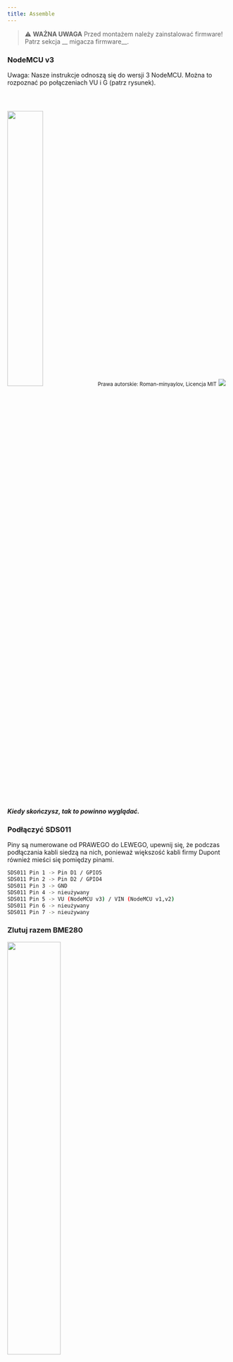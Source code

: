 ```yaml
---
title: Assemble
---
```


> ⚠️ **WAŻNA UWAGA**
Przed montażem należy zainstalować firmware!
Patrz sekcja __ migacza firmware__.

### NodeMCU v3
Uwaga: Nasze instrukcje odnoszą się do wersji 3 NodeMCU. Można to rozpoznać po połączeniach VU i G (patrz rysunek). 

<img src="../docs/airrohr/airrohr-wiring-sds011-bme280.jpg" style="width:40%; margin-top: 3em" loading="lazy"/>
<small>Prawa autorskie: Roman-minyaylov, Licencja MIT</small>


<img src="../docs/airrohr/nodemcu-v3-bme280.jpeg" style="margin-top: 1em" loading="lazy"/>

##### Kiedy skończysz, tak to powinno wyglądać.


### Podłączyć SDS011
Piny są numerowane od PRAWEGO do LEWEGO, upewnij się, że podczas podłączania kabli siedzą na nich, ponieważ większość kabli firmy Dupont również mieści się pomiędzy pinami.

```bash
SDS011 Pin 1 -> Pin D1 / GPIO5
SDS011 Pin 2 -> Pin D2 / GPIO4
SDS011 Pin 3 -> GND
SDS011 Pin 4 -> nieużywany
SDS011 Pin 5 -> VU (NodeMCU v3) / VIN (NodeMCU v1,v2)
SDS011 Pin 6 -> nieużywany
SDS011 Pin 7 -> nieużywany
```

### Zlutuj razem BME280
<img src="../docs/airrohr/solder-a-bme-280.jpeg" style="width:49%; padding-right: 0.5em" class="items-center" loading="lazy"/>
<img src="../docs/airrohr/solder-bme-280.jpeg" style="width:49%;" loading="lazy"/>

Połącz nagłówek pinów z płytką BME280. Przylutuj go od tyłu. Szczeliny pomiędzy pinami są bardzo małe, więc należy być cierpliwym i ostrożnym.  

Sztuczka polega na przylutowaniu końcówki lutownicy do bolca, podgrzaniu go trochę, a następnie lekkim nałożeniu lutu.  



### Podłączyć BME280
Sworznie są numerowane od LEWEGO do PRAWEGO.

```bash
VIN -> Pin 3V3 (3.3V)
GND-> GND/G
SDA -> PIN D3
SCL -> Pin D4
```

### Związać wszystko razem

 ##### Wiązanie NodeMCU i SDS011 razem
<img src="../docs/airrohr/tie-air-quality-sensor-together.jpeg" loading="lazy"/>
Do połączenia NodeMCU (ESP8266) z czujnikiem SDS011 należy użyć opaski kablowej, tak aby antena Wifi była skierowana z dala od czujnika.

 ##### Podłączenie rury elastycznej
 <img src="../docs/airrohr/sds011-with-tube.jpeg" style="width:49%; padding-right: 0.5em" loading="lazy"/>
 <img src="../docs/airrohr/bme280-tied-to-tube.jpeg" style="width:49%;" loading="lazy"/>

* podłącz elastyczną rurkę do czujnika SDS011
* Użyj innej opaski kablowej do przymocowania czujnika temperatury BME280 do rurki
* Przepuść kabel USB przez tubę. Zamontować SDS011 z modułem NodeMCU skierowanym do góry i wentylatorem skierowanym do dołu.

 
 ##### Wsuń czujnik do rury
* Wepchnij części do rury, żeby się zacięły w środku
* Kabel USB, giętka rurka i BME280 powinny wychodzić z końca rurki
* Wepchnij drugą rurę na pierwszą.

<img src="../docs/airrohr/sds011-jammed-into-tube.jpeg" loading="lazy"/>

 ##### Wykończenie
* Umieść czujnik temperatury na rurze elastycznej, tak aby znajdował się na jej krawędzi.
* Odetnij rurę elastyczną na końcu rury
* Opcjonalnie: można zakryć otwarte końce rurki delikatną siatką. Tak więc powietrze może cyrkulować, ale owady pozostają na zewnątrz
 
<img src="../docs/airrohr/position-bme280.jpeg" loading="lazy"/>
